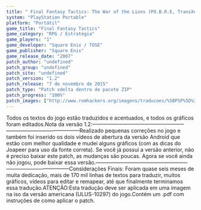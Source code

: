 ```yaml
---
title: " Final Fantasy Tactics: The War of the Lions (PO.B.R.E, TransXeno e RHBR)"
system: "PlayStation Portable"
platform: "Portátil"
game_title: "Final Fantasy Tactics"
game_category: "RPG / Estratégia"
game_players: "1"
game_developer: "Square Enix / TOSE"
game_publisher: "Square Enix"
game_release_date: "2007"
patch_author: "undefined"
patch_group: "undefined"
patch_site: "undefined"
patch_version: "1.2"
patch_release: "7 de novembro de 2015"
patch_type: "Patch xdelta dentro de pacote ZIP"
patch_progress: "100%"
patch_images: ["http://www.romhackers.org/imagens/traducoes/%5BPSP%5D%20Final%20Fantasy%20Tactics%20-%20War%20of%20The%20Lions%20-%20PoBRE,%20TransXeno%20e%20RHBR%20-%201.jpg","http://www.romhackers.org/imagens/traducoes/%5BPSP%5D%20Final%20Fantasy%20Tactics%20-%20War%20of%20The%20Lions%20-%20PoBRE,%20TransXeno%20e%20RHBR%20-%202.jpg","http://www.romhackers.org/imagens/traducoes/%5BPSP%5D%20Final%20Fantasy%20Tactics%20-%20War%20of%20The%20Lions%20-%20PoBRE,%20TransXeno%20e%20RHBR%20-%203.jpg"]
---
```

Todos os textos do jogo estão traduzidos e acentuados, e todos os gráficos foram editados.Nota da versão 1.2:—————————————————–——————————————Realizado pequenas correções no jogo e também foi inserido os dois vídeos de abertura da versão Android que estão com melhor qualidade e mudei alguns gráficos (com as dicas do Joapeer para uso da fonte correta). Se você já possui a versão anterior, não é preciso baixar este patch, as mudanças são poucas. Agora se você ainda não jogou, pode baixar essa versão.—————————————————–————————————Considerações Finais: Foram quase seis meses de muita dedicação, mais de 170 mil linhas de textos para traduzir, muitos gráficos, vídeos para editar e remapear, até que finalmente terminamos essa tradução.ATENÇÃO:Esta tradução deve ser aplicada em uma imagem na iso da versão americana (ULUS-10297) do jogo.Contém um .pdf com instruções de como aplicar o patch.